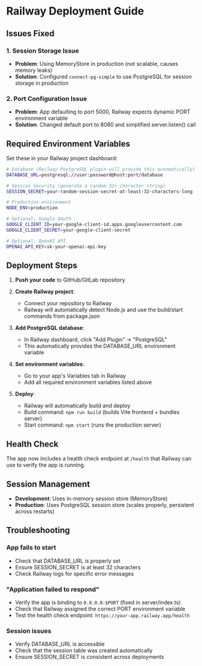 # Railway Deployment Guide

## Issues Fixed

### 1. Session Storage Issue
- **Problem**: Using MemoryStore in production (not scalable, causes memory leaks)
- **Solution**: Configured `connect-pg-simple` to use PostgreSQL for session storage in production

### 2. Port Configuration Issue  
- **Problem**: App defaulting to port 5000, Railway expects dynamic PORT environment variable
- **Solution**: Changed default port to 8080 and simplified server.listen() call

## Required Environment Variables

Set these in your Railway project dashboard:

```bash
# Database (Railway PostgreSQL plugin will provide this automatically)
DATABASE_URL=postgresql://user:password@host:port/database

# Session Security (generate a random 32+ character string)
SESSION_SECRET=your-random-session-secret-at-least-32-characters-long

# Production environment
NODE_ENV=production

# Optional: Google OAuth
GOOGLE_CLIENT_ID=your-google-client-id.apps.googleusercontent.com
GOOGLE_CLIENT_SECRET=your-google-client-secret

# Optional: OpenAI API
OPENAI_API_KEY=sk-your-openai-api-key
```

## Deployment Steps

1. **Push your code** to GitHub/GitLab repository

2. **Create Railway project**:
   - Connect your repository to Railway
   - Railway will automatically detect Node.js and use the build/start commands from package.json

3. **Add PostgreSQL database**:
   - In Railway dashboard, click "Add Plugin" → "PostgreSQL"
   - This automatically provides the DATABASE_URL environment variable

4. **Set environment variables**:
   - Go to your app's Variables tab in Railway
   - Add all required environment variables listed above

5. **Deploy**:
   - Railway will automatically build and deploy
   - Build command: `npm run build` (builds Vite frontend + bundles server)
   - Start command: `npm start` (runs the production server)

## Health Check

The app now includes a health check endpoint at `/health` that Railway can use to verify the app is running.

## Session Management

- **Development**: Uses in-memory session store (MemoryStore)
- **Production**: Uses PostgreSQL session store (scales properly, persistent across restarts)

## Troubleshooting

### App fails to start
- Check that DATABASE_URL is properly set
- Ensure SESSION_SECRET is at least 32 characters
- Check Railway logs for specific error messages

### "Application failed to respond" 
- Verify the app is binding to `0.0.0.0:$PORT` (fixed in server/index.ts)
- Check that Railway assigned the correct PORT environment variable
- Test the health check endpoint: `https://your-app.railway.app/health`

### Session issues
- Verify DATABASE_URL is accessible
- Check that the session table was created automatically
- Ensure SESSION_SECRET is consistent across deployments